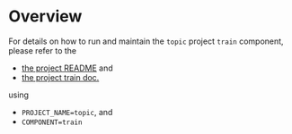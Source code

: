 # Overview

For details on how to run and maintain the `topic` project `train` component, please refer
to the
- [the project README](../README.md) and
- [the project train doc.](../../doc/01_train.md)

using

- `PROJECT_NAME=topic`, and
- `COMPONENT=train`
